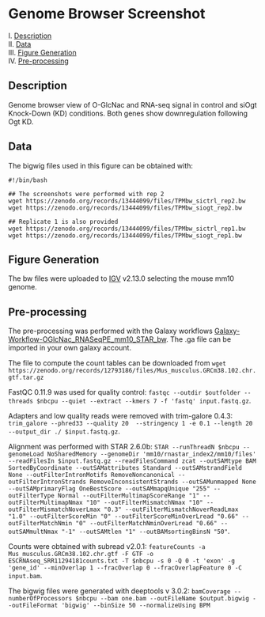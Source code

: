# Genome Browser Screenshot

I. [Description](#description)  
II. [Data](#data)  
III. [Figure Generation](#figure-generation)  
IV. [Pre-processing](#pre-processing)  


## Description

Genome browser view of O-GlcNac and RNA-seq signal in control and siOgt Knock-Down (KD) conditions. Both genes show downregulation following Ogt KD.

## Data

The bigwig files used in this figure can be obtained with:

```
#!/bin/bash

## The screenshots were performed with rep 2
wget https://zenodo.org/records/13444099/files/TPMbw_sictrl_rep2.bw
wget https://zenodo.org/records/13444099/files/TPMbw_siogt_rep2.bw

## Replicate 1 is also provided
wget https://zenodo.org/records/13444099/files/TPMbw_sictrl_rep1.bw
wget https://zenodo.org/records/13444099/files/TPMbw_siogt_rep1.bw
```

## Figure Generation

The bw files were uploaded to [IGV](https://igv.org/) v2.13.0 selecting the mouse mm10 genome.


## Pre-processing

The pre-processing was performed with the Galaxy workflows [Galaxy-Workflow-OGlcNac_RNASeqPE_mm10_STAR_bw](../B/galaxy-workflows/Galaxy-Workflow-OGlcNac_RNASeqPE_mm10_STAR_bw.ga). The .ga file can be imported in your own galaxy account.

The file to compute the count tables can be downloaded from `wget https://zenodo.org/records/12793186/files/Mus_musculus.GRCm38.102.chr.gtf.tar.gz`

FastQC 0.11.9 was used for quality control: `fastqc --outdir $outfolder --threads $nbcpu --quiet --extract --kmers 7 -f 'fastq' input.fastq.gz`.

Adapters and low quality reads were removed with trim-galore 0.4.3: `trim_galore --phred33 --quality 20  --stringency 1 -e 0.1 --length 20 --output_dir ./ $input.fastq.gz`.

Alignment was performed with STAR 2.6.0b: `STAR --runThreadN $nbcpu --genomeLoad NoSharedMemory --genomeDir 'mm10/rnastar_index2/mm10/files' --readFilesIn $input.fastq.gz --readFilesCommand zcat --outSAMtype BAM SortedByCoordinate --outSAMattributes Standard --outSAMstrandField None --outFilterIntronMotifs RemoveNoncanonical --outFilterIntronStrands RemoveInconsistentStrands --outSAMunmapped None --outSAMprimaryFlag OneBestScore --outSAMmapqUnique "255" --outFilterType Normal --outFilterMultimapScoreRange "1" --outFilterMultimapNmax "10" --outFilterMismatchNmax "10" --outFilterMismatchNoverLmax "0.3" --outFilterMismatchNoverReadLmax "1.0" --outFilterScoreMin "0" --outFilterScoreMinOverLread "0.66" --outFilterMatchNmin "0" --outFilterMatchNminOverLread "0.66" --outSAMmultNmax "-1" --outSAMtlen "1" --outBAMsortingBinsN "50"`.

Counts were obtained with subread v2.0.1: `featureCounts -a Mus_musculus.GRCm38.102.chr.gtf -F GTF -o ESCRNAseq_SRR11294181counts.txt -T $nbcpu -s 0 -Q 0 -t 'exon' -g 'gene_id' --minOverlap 1 --fracOverlap 0 --fracOverlapFeature 0 -C input.bam`.

The bigwig files were generated with deeptools v 3.0.2: `bamCoverage --numberOfProcessors $nbcpu --bam one.bam --outFileName $output.bigwig --outFileFormat 'bigwig' --binSize 50 --normalizeUsing BPM`
